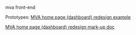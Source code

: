 mva front-end

Prototypes: 
[MVA home page (dashboard) redesign example](../mva/home-en.html)

[MVA home page (dashboard) redesign mark-up doc](../mva/home-en.html)